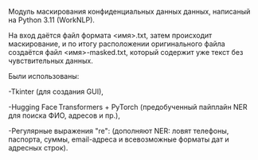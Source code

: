 Модуль маскирования конфиденциальных данных данных, написаный на Python 3.11 (WorkNLP).

На вход даётся файл формата <имя>.txt, затем происходит маскирование, и по итогу расположении оригинального файла создаётся файл <имя>-masked.txt, который содержит уже текст без чувствительных данных.

Были использованы:

-Tkinter (для создания GUI),

-Hugging Face Transformers + PyTorch (предобученный пайплайн NER для поиска ФИО, адресов и пр.),

-Регулярные выражения "re": (дополняют NER: ловят телефоны, паспорта, суммы, email-адреса и всевозможные форматы дат и адресных строк).
